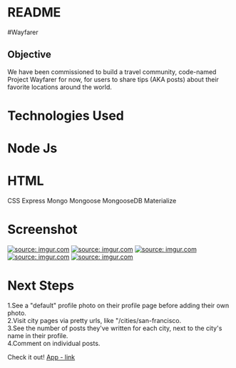 # README

#Wayfarer

## Objective
We have been commissioned to build a travel community, code-named Project Wayfarer for now, for users to share tips (AKA posts) about their favorite locations around the world.

# Technologies Used
# Node Js
# HTML
CSS
Express
Mongo
Mongoose
MongooseDB
Materialize

# Screenshot
<a href="https://imgur.com/SIRNcHA"><img src="https://i.imgur.com/SIRNcHA.png" title="source: imgur.com" /></a>
<a href="https://imgur.com/FyDWzTu"><img src="https://i.imgur.com/FyDWzTu.png" title="source: imgur.com" /></a>
<a href="https://imgur.com/zhHrFl2"><img src="https://i.imgur.com/zhHrFl2.png" title="source: imgur.com" /></a>
<a href="https://imgur.com/ZVr8zPV"><img src="https://i.imgur.com/ZVr8zPV.png" title="source: imgur.com" /></a>
<a href="https://imgur.com/7MEHh53"><img src="https://i.imgur.com/7MEHh53.png" title="source: imgur.com" /></a>


# Next Steps
1.See a "default" profile photo on their profile page before adding their own photo.
<br>
2.Visit city pages via pretty urls, like "/cities/san-francisco.
<br>
3.See the number of posts they've written for each city, next to the city's name in their profile.
<br>
4.Comment on individual posts.
<br>

Check it out!
[App - link](https://polar-peak-85776.herokuapp.com/)

